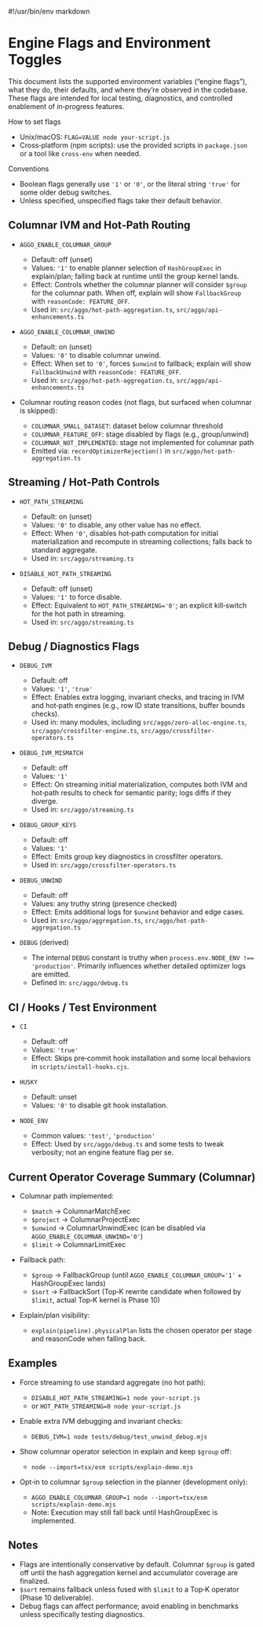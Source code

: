 #!/usr/bin/env markdown

# Engine Flags and Environment Toggles

This document lists the supported environment variables (“engine flags”), what they do, their defaults, and where they’re observed in the codebase. These flags are intended for local testing, diagnostics, and controlled enablement of in‑progress features.

How to set flags

- Unix/macOS: `FLAG=VALUE node your-script.js`
- Cross‑platform (npm scripts): use the provided scripts in `package.json` or a tool like `cross-env` when needed.

Conventions

- Boolean flags generally use `'1'` or `'0'`, or the literal string `'true'` for some older debug switches.
- Unless specified, unspecified flags take their default behavior.

## Columnar IVM and Hot‑Path Routing

- `AGGO_ENABLE_COLUMNAR_GROUP`
  - Default: off (unset)
  - Values: `'1'` to enable planner selection of `HashGroupExec` in explain/plan; falling back at runtime until the group kernel lands.
  - Effect: Controls whether the columnar planner will consider `$group` for the columnar path. When off, explain will show `FallbackGroup` with `reasonCode: FEATURE_OFF`.
  - Used in: `src/aggo/hot-path-aggregation.ts`, `src/aggo/api-enhancements.ts`

- `AGGO_ENABLE_COLUMNAR_UNWIND`
  - Default: on (unset)
  - Values: `'0'` to disable columnar unwind.
  - Effect: When set to `'0'`, forces `$unwind` to fallback; explain will show `FallbackUnwind` with `reasonCode: FEATURE_OFF`.
  - Used in: `src/aggo/hot-path-aggregation.ts`, `src/aggo/api-enhancements.ts`

- Columnar routing reason codes (not flags, but surfaced when columnar is skipped):
  - `COLUMNAR_SMALL_DATASET`: dataset below columnar threshold
  - `COLUMNAR_FEATURE_OFF`: stage disabled by flags (e.g., group/unwind)
  - `COLUMNAR_NOT_IMPLEMENTED`: stage not implemented for columnar path
  - Emitted via: `recordOptimizerRejection()` in `src/aggo/hot-path-aggregation.ts`

## Streaming / Hot‑Path Controls

- `HOT_PATH_STREAMING`
  - Default: on (unset)
  - Values: `'0'` to disable, any other value has no effect.
  - Effect: When `'0'`, disables hot‑path computation for initial materialization and recompute in streaming collections; falls back to standard aggregate.
  - Used in: `src/aggo/streaming.ts`

- `DISABLE_HOT_PATH_STREAMING`
  - Default: off (unset)
  - Values: `'1'` to force disable.
  - Effect: Equivalent to `HOT_PATH_STREAMING='0'`; an explicit kill‑switch for the hot path in streaming.
  - Used in: `src/aggo/streaming.ts`

## Debug / Diagnostics Flags

- `DEBUG_IVM`
  - Default: off
  - Values: `'1'`, `'true'`
  - Effect: Enables extra logging, invariant checks, and tracing in IVM and hot‑path engines (e.g., row ID state transitions, buffer bounds checks).
  - Used in: many modules, including `src/aggo/zero-alloc-engine.ts`, `src/aggo/crossfilter-engine.ts`, `src/aggo/crossfilter-operators.ts`

- `DEBUG_IVM_MISMATCH`
  - Default: off
  - Values: `'1'`
  - Effect: On streaming initial materialization, computes both IVM and hot‑path results to check for semantic parity; logs diffs if they diverge.
  - Used in: `src/aggo/streaming.ts`

- `DEBUG_GROUP_KEYS`
  - Default: off
  - Values: `'1'`
  - Effect: Emits group key diagnostics in crossfilter operators.
  - Used in: `src/aggo/crossfilter-operators.ts`

- `DEBUG_UNWIND`
  - Default: off
  - Values: any truthy string (presence checked)
  - Effect: Emits additional logs for `$unwind` behavior and edge cases.
  - Used in: `src/aggo/aggregation.ts`, `src/aggo/hot-path-aggregation.ts`

- `DEBUG` (derived)
  - The internal `DEBUG` constant is truthy when `process.env.NODE_ENV !== 'production'`. Primarily influences whether detailed optimizer logs are emitted.
  - Defined in: `src/aggo/debug.ts`

## CI / Hooks / Test Environment

- `CI`
  - Default: off
  - Values: `'true'`
  - Effect: Skips pre‑commit hook installation and some local behaviors in `scripts/install-hooks.cjs`.

- `HUSKY`
  - Default: unset
  - Values: `'0'` to disable git hook installation.

- `NODE_ENV`
  - Common values: `'test'`, `'production'`
  - Effect: Used by `src/aggo/debug.ts` and some tests to tweak verbosity; not an engine feature flag per se.

## Current Operator Coverage Summary (Columnar)

- Columnar path implemented:
  - `$match` → ColumnarMatchExec
  - `$project` → ColumnarProjectExec
  - `$unwind` → ColumnarUnwindExec (can be disabled via `AGGO_ENABLE_COLUMNAR_UNWIND='0'`)
  - `$limit` → ColumnarLimitExec

- Fallback path:
  - `$group` → FallbackGroup (until `AGGO_ENABLE_COLUMNAR_GROUP='1'` + HashGroupExec lands)
  - `$sort` → FallbackSort (Top‑K rewrite candidate when followed by `$limit`, actual Top‑K kernel is Phase 10)

- Explain/plan visibility:
  - `explain(pipeline).physicalPlan` lists the chosen operator per stage and reasonCode when falling back.

## Examples

- Force streaming to use standard aggregate (no hot path):
  - `DISABLE_HOT_PATH_STREAMING=1 node your-script.js`
  - or `HOT_PATH_STREAMING=0 node your-script.js`

- Enable extra IVM debugging and invariant checks:
  - `DEBUG_IVM=1 node tests/debug/test_unwind_debug.mjs`

- Show columnar operator selection in explain and keep `$group` off:
  - `node --import=tsx/esm scripts/explain-demo.mjs`

- Opt‑in to columnar `$group` selection in the planner (development only):
  - `AGGO_ENABLE_COLUMNAR_GROUP=1 node --import=tsx/esm scripts/explain-demo.mjs`
  - Note: Execution may still fall back until HashGroupExec is implemented.

## Notes

- Flags are intentionally conservative by default. Columnar `$group` is gated off until the hash aggregation kernel and accumulator coverage are finalized.
- `$sort` remains fallback unless fused with `$limit` to a Top‑K operator (Phase 10 deliverable).
- Debug flags can affect performance; avoid enabling in benchmarks unless specifically testing diagnostics.
